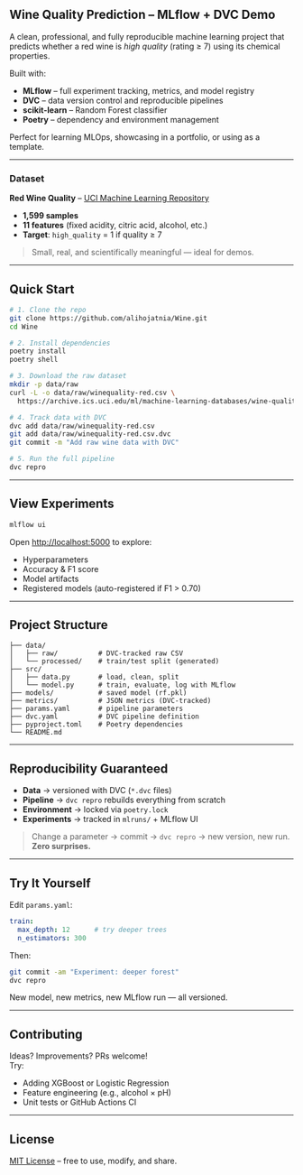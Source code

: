 
## Wine Quality Prediction – MLflow + DVC Demo


A clean, professional, and fully reproducible machine learning project that predicts whether a red wine is *high quality* (rating ≥ 7) using its chemical properties.

Built with:
- **MLflow** – full experiment tracking, metrics, and model registry
- **DVC** – data version control and reproducible pipelines
- **scikit-learn** – Random Forest classifier
- **Poetry** – dependency and environment management

Perfect for learning MLOps, showcasing in a portfolio, or using as a template.

---

### Dataset

**Red Wine Quality** – [UCI Machine Learning Repository](https://archive.ics.uci.edu/ml/datasets/wine+quality)  
- **1,599 samples**  
- **11 features** (fixed acidity, citric acid, alcohol, etc.)  
- **Target**: `high_quality` = 1 if quality ≥ 7

> Small, real, and scientifically meaningful — ideal for demos.

---

## Quick Start

```bash
# 1. Clone the repo
git clone https://github.com/alihojatnia/Wine.git
cd Wine

# 2. Install dependencies
poetry install
poetry shell

# 3. Download the raw dataset
mkdir -p data/raw
curl -L -o data/raw/winequality-red.csv \
  https://archive.ics.uci.edu/ml/machine-learning-databases/wine-quality/winequality-red.csv

# 4. Track data with DVC
dvc add data/raw/winequality-red.csv
git add data/raw/winequality-red.csv.dvc
git commit -m "Add raw wine data with DVC"

# 5. Run the full pipeline
dvc repro
```

---

## View Experiments

```bash
mlflow ui
```

Open [http://localhost:5000](http://localhost:5000) to explore:
- Hyperparameters
- Accuracy & F1 score
- Model artifacts
- Registered models (auto-registered if F1 > 0.70)

---

## Project Structure

```text
├── data/
│   ├── raw/          # DVC-tracked raw CSV
│   └── processed/    # train/test split (generated)
├── src/
│   ├── data.py       # load, clean, split
│   └── model.py      # train, evaluate, log with MLflow
├── models/           # saved model (rf.pkl)
├── metrics/          # JSON metrics (DVC-tracked)
├── params.yaml       # pipeline parameters
├── dvc.yaml          # DVC pipeline definition
├── pyproject.toml    # Poetry dependencies
└── README.md         
```

---

## Reproducibility Guaranteed

- **Data** → versioned with DVC (`*.dvc` files)  
- **Pipeline** → `dvc repro` rebuilds everything from scratch  
- **Environment** → locked via `poetry.lock`  
- **Experiments** → tracked in `mlruns/` + MLflow UI  

> Change a parameter → commit → `dvc repro` → new version, new run. **Zero surprises.**

---

## Try It Yourself

Edit `params.yaml`:

```yaml
train:
  max_depth: 12      # try deeper trees
  n_estimators: 300
```

Then:

```bash
git commit -am "Experiment: deeper forest"
dvc repro
```

New model, new metrics, new MLflow run — all versioned.

---


## Contributing

Ideas? Improvements? PRs welcome!  
Try:
- Adding XGBoost or Logistic Regression
- Feature engineering (e.g., alcohol × pH)
- Unit tests or GitHub Actions CI

---

## License

[MIT License](LICENSE) – free to use, modify, and share.

